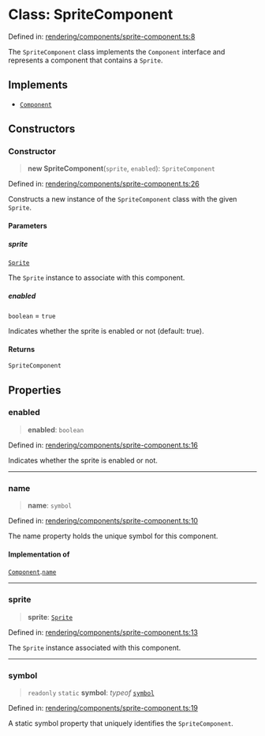 # Class: SpriteComponent

Defined in: [rendering/components/sprite-component.ts:8](https://github.com/Forge-Game-Engine/Forge/blob/6eae4e51dbdc502818b1c2f3a3ffce9e4a1fd125/src/rendering/components/sprite-component.ts#L8)

The `SpriteComponent` class implements the `Component` interface and represents
a component that contains a `Sprite`.

## Implements

- [`Component`](../interfaces/Component.md)

## Constructors

### Constructor

> **new SpriteComponent**(`sprite`, `enabled`): `SpriteComponent`

Defined in: [rendering/components/sprite-component.ts:26](https://github.com/Forge-Game-Engine/Forge/blob/6eae4e51dbdc502818b1c2f3a3ffce9e4a1fd125/src/rendering/components/sprite-component.ts#L26)

Constructs a new instance of the `SpriteComponent` class with the given `Sprite`.

#### Parameters

##### sprite

[`Sprite`](Sprite.md)

The `Sprite` instance to associate with this component.

##### enabled

`boolean` = `true`

Indicates whether the sprite is enabled or not (default: true).

#### Returns

`SpriteComponent`

## Properties

### enabled

> **enabled**: `boolean`

Defined in: [rendering/components/sprite-component.ts:16](https://github.com/Forge-Game-Engine/Forge/blob/6eae4e51dbdc502818b1c2f3a3ffce9e4a1fd125/src/rendering/components/sprite-component.ts#L16)

Indicates whether the sprite is enabled or not.

***

### name

> **name**: `symbol`

Defined in: [rendering/components/sprite-component.ts:10](https://github.com/Forge-Game-Engine/Forge/blob/6eae4e51dbdc502818b1c2f3a3ffce9e4a1fd125/src/rendering/components/sprite-component.ts#L10)

The name property holds the unique symbol for this component.

#### Implementation of

[`Component`](../interfaces/Component.md).[`name`](../interfaces/Component.md#name)

***

### sprite

> **sprite**: [`Sprite`](Sprite.md)

Defined in: [rendering/components/sprite-component.ts:13](https://github.com/Forge-Game-Engine/Forge/blob/6eae4e51dbdc502818b1c2f3a3ffce9e4a1fd125/src/rendering/components/sprite-component.ts#L13)

The `Sprite` instance associated with this component.

***

### symbol

> `readonly` `static` **symbol**: *typeof* [`symbol`](#symbol)

Defined in: [rendering/components/sprite-component.ts:19](https://github.com/Forge-Game-Engine/Forge/blob/6eae4e51dbdc502818b1c2f3a3ffce9e4a1fd125/src/rendering/components/sprite-component.ts#L19)

A static symbol property that uniquely identifies the `SpriteComponent`.
